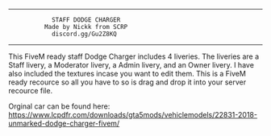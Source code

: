 ----------------------------------------------------
                STAFF DODGE CHARGER
              Made by Nickk from SCRP
                discord.gg/Gu2Z8KQ
------------------------------------------------------


This FiveM ready staff Dodge Charger includes 4 liveries.
The liveries are a Staff livery, a Moderator livery, a 
Admin livery, and an Owner livery. I have also included
the textures incase you want to edit them. This is 
a FiveM ready recource so all you have to so is drag and 
drop it into your server recource file.

Orginal car can be found here:
https://www.lcpdfr.com/downloads/gta5mods/vehiclemodels/22831-2018-unmarked-dodge-charger-fivem/
